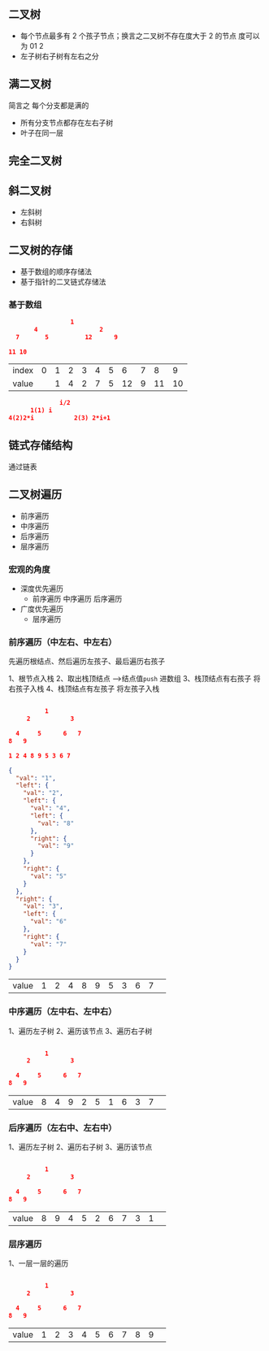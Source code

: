 ## 二叉树

- 每个节点最多有 2 个孩子节点；换言之二叉树不存在度大于 2 的节点 度可以为 01 2
- 左子树右子树有左右之分

## 满二叉树

简言之 每个分支都是满的

- 所有分支节点都存在左右子树
- 叶子在同一层

## 完全二叉树

## 斜二叉树

- 左斜树
- 右斜树

## 二叉树的存储

- 基于数组的顺序存储法
- 基于指针的二叉链式存储法

### 基于数组

```json
                 1
       4                 2
  7       5          12      9

11 10
```

|       |     |     |     |     |     |     |     |     |     |     |
| ----- | --- | --- | --- | --- | --- | --- | --- | --- | --- | --- |
| index | 0   | 1   | 2   | 3   | 4   | 5   | 6   | 7   | 8   | 9   |
| value |     | 1   | 4   | 2   | 7   | 5   | 12  | 9   | 11  | 10  |

```json
              i/2
      1(1) i
4(2)2*i           2(3) 2*i+1
```

## 链式存储结构

通过链表

## 二叉树遍历

- 前序遍历
- 中序遍历
- 后序遍历
- 层序遍历

### 宏观的角度

- 深度优先遍历
  - 前序遍历 中序遍历 后序遍历
- 广度优先遍历
  - 层序遍历

### 前序遍历（中左右、中左右）

先遍历根结点、然后遍历左孩子、最后遍历右孩子

1、根节点入栈
2、取出栈顶结点 -->结点值`push` 进数组
3、栈顶结点有右孩子 将右孩子入栈
4、栈顶结点有左孩子 将左孩子入栈

```json

          1
     2           3

  4     5      6   7
8   9

1 2 4 8 9 5 3 6 7

```

```json
{
  "val": "1",
  "left": {
    "val": "2",
    "left": {
      "val": "4",
      "left": {
        "val": "8"
      },
      "right": {
        "val": "9"
      }
    },
    "right": {
      "val": "5"
    }
  },
  "right": {
    "val": "3",
    "left": {
      "val": "6"
    },
    "right": {
      "val": "7"
    }
  }
}
```

|       |     |     |     |     |     |     |     |     |     |     |
| ----- | --- | --- | --- | --- | --- | --- | --- | --- | --- | --- |
| value | 1   | 2   | 4   | 8   | 9   | 5   | 3   | 6   | 7   |     |

### 中序遍历（左中右、左中右）

1、遍历左子树
2、遍历该节点
3、遍历右子树

```json

          1
     2           3

  4     5      6   7
8   9

```

|       |     |     |     |     |     |     |     |     |     |     |
| ----- | --- | --- | --- | --- | --- | --- | --- | --- | --- | --- |
| value | 8   | 4   | 9   | 2   | 5   | 1   | 6   | 3   | 7   |     |

### 后序遍历（左右中、左右中）

1、遍历左子树
2、遍历右子树
3、遍历该节点

```json

          1
     2           3

  4     5      6   7
8   9

```

|       |     |     |     |     |     |     |     |     |     |     |
| ----- | --- | --- | --- | --- | --- | --- | --- | --- | --- | --- |
| value | 8   | 9   | 4   | 5   | 2   | 6   | 7   | 3   | 1   |     |

### 层序遍历

1、一层一层的遍历

```json

          1
     2           3

  4     5      6   7
8   9

```

|       |     |     |     |     |     |     |     |     |     |     |
| ----- | --- | --- | --- | --- | --- | --- | --- | --- | --- | --- |
| value | 1   | 2   | 3   | 4   | 5   | 6   | 7   | 8   | 9   |     |
